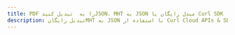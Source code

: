 ---title: PDF را به  تبدیل کنیدJSON، MHT به JSON مبدل رایگان یا Curl SDKdescription: تبدیل رایگانMHT به JSON با استفاده از Curl Cloud APIs & SDK همچنین اسناد PDF را در Cloud ایجاد، ویرایش و رندر کنید.---